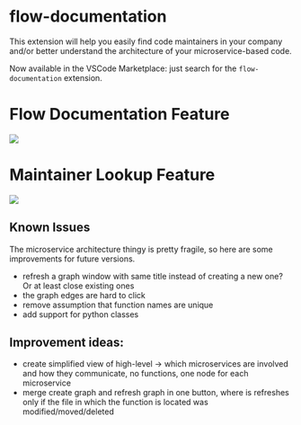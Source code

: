 # flow-documentation

This extension will help you easily find code maintainers in your company and/or better understand the architecture of your microservice-based code.

Now available in the VSCode Marketplace: just search for the `flow-documentation` extension.

# Flow Documentation Feature

<img src="./vid/flow_documentation_demo.gif" />

# Maintainer Lookup Feature

<img src="./vid/maintainer_lookup_demo.gif" />

## Known Issues

The microservice architecture thingy is pretty fragile, so here are some improvements for future versions.

- refresh a graph window with same title instead of creating a new one? Or at least close existing ones
- the graph edges are hard to click
- remove assumption that function names are unique
- add support for python classes

## Improvement ideas:

- create simplified view of high-level -> which microservices are involved and how they communicate, no functions, one node for each microservice
- merge create graph and refresh graph in one button, where is refreshes only if the file in which the function is located was modified/moved/deleted
